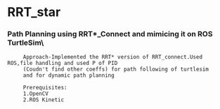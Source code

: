 # RRT_star
### Path Planning using RRT*_Connect and mimicing it on ROS TurtleSim\
         Approach-Implemented the RRT* version of RRT_connect.Used ROS,file handling and used P of PID
         (Coudn't find other coeffs) for path following of turtlesim
         and for dynamic path planning 
             
         Prerequisites:
         1.OpenCV
         2.ROS Kinetic
               
